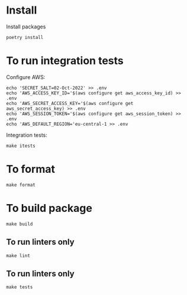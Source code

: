 # Install

Install packages

```
poetry install
```

# To run integration tests

Configure AWS:

```
echo 'SECRET_SALT=02-Oct-2022' >> .env
echo 'AWS_ACCESS_KEY_ID='$(aws configure get aws_access_key_id) >> .env
echo 'AWS_SECRET_ACCESS_KEY='$(aws configure get aws_secret_access_key) >> .env
echo 'AWS_SESSION_TOKEN='$(aws configure get aws_session_token) >> .env
echo 'AWS_DEFAULT_REGION='eu-central-1 >> .env
```

Integration tests:

```
make itests
```

# To format

```
make format
```

# To build package

```
make build
```

## To run linters only

```
make lint
```

## To run linters only

```
make tests
```
